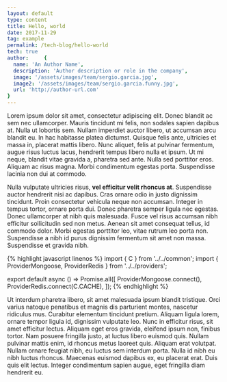 ```yaml
---
layout: default
type: content
title: Hello, world
date: 2017-11-29
tag: example
permalink: /tech-blog/hello-world
tech: true
author:     {
  name: 'An Author Name',
  description: 'Author description or role in the company',
  image: '/assets/images/team/sergio.garcia.jpg',
  image2: '/assets/images/team/sergio.garcia.funny.jpg',
  url: 'http://author-url.com'
}
---
```


Lorem ipsum dolor sit amet, consectetur adipiscing elit. Donec blandit ac sem nec ullamcorper. Mauris tincidunt mi felis, non sodales sapien dapibus at. Nulla ut lobortis sem. Nullam imperdiet auctor libero, ut accumsan arcu blandit eu. In hac habitasse platea dictumst. Quisque felis ante, ultricies et massa in, placerat mattis libero. Nunc aliquet, felis at pulvinar fermentum, augue risus luctus lacus, hendrerit tempus libero nulla et ipsum. Ut mi neque, blandit vitae gravida a, pharetra sed ante. Nulla sed porttitor eros. Aliquam ac risus magna. Morbi condimentum egestas porta. Suspendisse lacinia non dui at commodo.

Nulla vulputate ultricies risus, **vel efficitur velit rhoncus at**. Suspendisse auctor hendrerit nisi ac dapibus. Cras ornare odio in justo dignissim tincidunt. Proin consectetur vehicula neque non accumsan. Integer in tempus tortor, ornare porta dui. Donec pharetra semper ligula nec egestas. Donec ullamcorper at nibh quis malesuada. Fusce vel risus accumsan nibh efficitur sollicitudin sed non metus. Aenean sit amet consequat tellus, id commodo dolor. Morbi egestas porttitor leo, vitae rutrum leo porta non. Suspendisse a nibh id purus dignissim fermentum sit amet non massa. Suspendisse et gravida nibh.

{% highlight javascript linenos %}
import { C } from '../../common';
import { ProviderMongoose, ProviderRedis } from '../../providers';

export default async () => Promise.all([
  ProviderMongoose.connect(),
  ProviderRedis.connect(C.CACHE),
]);
{% endhighlight %}

Ut interdum pharetra libero, sit amet malesuada ipsum blandit tristique. Orci varius natoque penatibus et magnis dis parturient montes, nascetur ridiculus mus. Curabitur elementum tincidunt pretium. Aliquam ligula lorem, ornare tempor ligula id, dignissim vulputate leo. Nunc in efficitur risus, sit amet efficitur lectus. Aliquam eget eros gravida, eleifend ipsum non, finibus tortor. Nam posuere fringilla justo, at luctus libero euismod quis. Nullam pulvinar mattis enim, id rhoncus metus laoreet quis. Aliquam erat volutpat. Nullam ornare feugiat nibh, eu luctus sem interdum porta. Nulla id nibh eu nibh luctus rhoncus. Maecenas euismod dapibus ex, eu placerat erat. Duis quis elit lectus. Integer condimentum sapien augue, eget fringilla diam hendrerit eu.